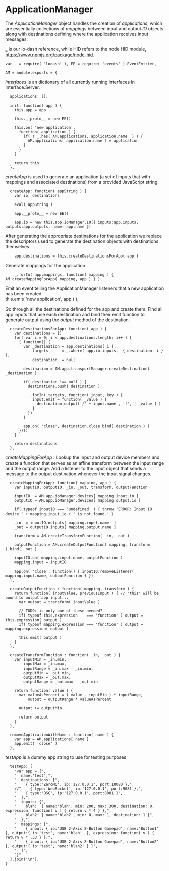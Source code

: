 ApplicationManager
================
The *ApplicationManager* object handles the creation of *applications*, which are essentially collections of
*mappings* between input and output *IO* objects along with destinations defining where the application receives
input messages. 

_ is our lo-dash reference, while HID refers to the node HID module, https://www.npmjs.org/package/node-hid.

    var _ = require( 'lodash' ), EE = require( 'events' ).EventEmitter,
		
    AM = module.exports = {

*interfaces* is an dictionary of all currently running interfaces in Interface.Server.

      applications: [],
      
      init: function( app ) {
        this.app = app
        
        this.__proto__ = new EE()
        
        this.on( 'new application', 
          function( application ) {
            if( ! _.has( AM.applications, application.name  ) ) {
              AM.applications[ application.name ] = application
            }
          }
        )

        return this
      },

*createApp* is used to generate an application (a set of inputs that with mappings and associated destinations) from a provided
JavaScript string.
  
      createApp: function( appString ) {
        var io, destinations
        
        eval( appString )
        
        app.__proto__ = new EE()
        
        app.io = new this.app.ioManager.IO({ inputs:app.inputs, outputs:app.outputs, name: app.name })

After generating the appropriate destinations for the application we replace the descriptors used to generate the
destination objects with destinations themselves.
        
        app.destinations = this.createDestinationsForApp( app )

Generate mappings for the application.
        
        _.forIn( app.mappings, function( mapping ) { AM.createMappingForApp( mapping, app ) } )
        
Emit an event telling the ApplicationManager listeners that a new application has been created.        
        this.emit( 'new application', app )
      },
      
Go through all the destinations defined for the app and create them. Find all app inputs that use each 
destination and bind their emit function to generate output using the *output* method of the destination.      

      createDestinationsForApp: function( app ) {
        var destinations = []
        for( var i = 0; i < app.destinations.length; i++ ) {
          ( function() {
            var _destination = app.destinations[ i ], 
                targets      = _.where( app.io.inputs,  { destination: i } ),
                destination  = null
                          
            destination = AM.app.transportManager.createDestination( _destination )
          
            if( destination !== null ) {
              destinations.push( destination )
            
              _.forIn( targets, function( input, key ) {
                input.emit = function( _value ) {
                  destination.output('/' + input.name , 'f', [ _value ] )
                }
              })
            }
            
            app.on( 'close', destination.close.bind( destination ) )
          })()
        }
        
        return destinations
      },

*createMappingForApp* : Lookup the input and output device members and create a function that serves as an affine transform
between the input range and the output range. Add a listener to the input object that sends a message to the output destination 
whenever the input signal changes.
      
      createMappingForApp: function( mapping, app ) {
        var inputIO, outputIO, _in, _out, transform, outputFunction

        inputIO  = AM.app.ioManager.devices[ mapping.input.io ]
        outputIO = AM.app.ioManager.devices[ mapping.output.io ]
        
        if( typeof inputIO === 'undefined' ) { throw 'ERROR: Input IO device ' + mapping.input.io + ' is not found.' }
        
        _in  = inputIO.outputs[ mapping.input.name  ]
        _out = outputIO.inputs[ mapping.output.name ]
      
        transform = AM.createTransformFunction( _in, _out )
        
        outputFunction = AM.createOutputFunction( mapping, transform ).bind( _out )
            
        inputIO.on( mapping.input.name, outputFunction )
        mapping.input = inputIO
        
        app.on( 'close', function() { inputIO.removeListener( mapping.input.name, outputFunction ) })  
      },
      
      createOutputFunction : function( mapping, transform ) {
        return function( inputValue, previousInput ) { // 'this' will be bound to output app input...
          var output = transform( inputValue )
          
          // TODO: is only one of these needed?
          if( typeof this.expression    === 'function' ) output = this.expression( output )
          if( typeof mapping.expression === 'function' ) output = mapping.expression( output )
          
          this.emit( output )
        }
      },
      
      createTransformFunction : function( _in, _out ) {
        var inputMin = _in.min,
            inputMax = _in.max,
            inputRange = _in.max - _in.min,
            outputMin = _out.min,
            outputMax = _out.max,
            outputRange = _out.max - _out.min
        
        return function( value ) {
          var valueAsPercent = ( value - inputMin ) * inputRange,
              output = outputRange * valueAsPercent
              
          output += outputMin
          
          return output
        } 
      },
      
      removeApplicationWithName : function( name ) {
        var app = AM.applications[ name ]
        app.emit( 'close' )
      },
      
*testApp* is a dummy app string to use for testing purposes

      testApp: [
        "var app = {",
        "  name:'test',",
        "  destinations: [",
        "    { type:'ZeroMQ', ip:'127.0.0.1', port:10080 },",
        //"    { type:'WebSocket', ip:'127.0.0.1', port:9081 },",
        "    { type:'OSC', ip:'127.0.0.1', port:8081 }",        
        "  ],",
        "  inputs: {",
        "    blah:  { name:'blah', min: 200, max: 300, destination: 0, expression: function( v ) { return v * 4 } },",
        "    blah2: { name:'blah2', min: 0, max: 1, destination: 1 }",
        "  },",
        "  mappings: [",
        "    { input: { io:'USB 2-Axis 8-Button Gamepad', name:'Button1' }, output:{ io:'test', name:'blah'  }, expression: function( v ) { return v * .33 } },",
        "    { input: { io:'USB 2-Axis 8-Button Gamepad', name:'Button2' }, output:{ io:'test', name:'blah2' } }",
        "  ]",
        "}"
      ].join('\n'),
    }